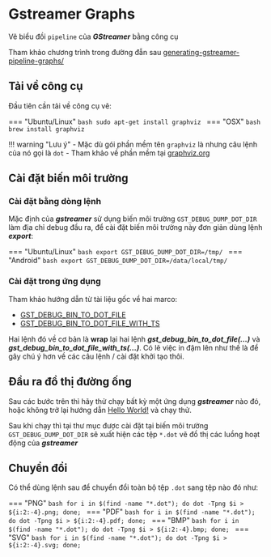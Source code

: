 # Gstreamer Graphs

Vẽ biểu đồi `pipeline` của __*GStreamer*__ bằng công cụ

Tham khảo  chương trình trong đường đẫn sau [generating-gstreamer-pipeline-graphs/](https://embeddedartistry.com/blog/2018/02/22/generating-gstreamer-pipeline-graphs/)

## Tải về công cụ

Đầu tiên cần tải về công cụ vẽ:

=== "Ubuntu/Linux"
    ```bash
    sudo apt-get install graphviz
    ```
=== "OSX"
    ```bash
    brew install graphviz
    ```

!!! warning "Lưu ý"
    - Mặc dù gói phần mềm tên `graphviz` là nhưng câu lệnh của nó gọi là `dot`
    - Tham khảo về phần mềm tại [graphviz.org](https://graphviz.org/about/)

## Cài đặt biến môi trường

### Cài đặt bằng dòng lệnh

Mặc định của __*gstreamer*__ sử dụng biến môi trường `GST_DEBUG_DUMP_DOT_DIR` làm địa chỉ debug đầu ra, để cài đặt biến môi trường này đơn giản dùng lệnh __*export*__:

=== "Ubuntu/Linux"
    ```bash
    export GST_DEBUG_DUMP_DOT_DIR=/tmp/
    ```
=== "Android"
    ```bash
    export GST_DEBUG_DUMP_DOT_DIR=/data/local/tmp/
    ```

### Cài đặt trong ứng dụng

Tham khảo hướng dẫn từ tài liệu gốc về hai marco:

- [GST_DEBUG_BIN_TO_DOT_FILE](https://gstreamer.freedesktop.org/documentation/gstreamer/debugutils.html?gi-language=c#GST_DEBUG_BIN_TO_DOT_FILE)
- [GST_DEBUG_BIN_TO_DOT_FILE_WITH_TS](https://gstreamer.freedesktop.org/documentation/gstreamer/debugutils.html?gi-language=c#GST_DEBUG_BIN_TO_DOT_FILE_WITH_TS)

Hai lệnh đó về cơ bản là __wrap__ lại hai lệnh __*gst_debug_bin_to_dot_file(...)*__ và __*gst_debug_bin_to_dot_file_with_ts(...)*__. Có lẽ việc in đậm lên như thế là để gây chú ý hơn về các câu lệnh / cài đặt khởi tạo thôi.

## Đầu ra đồ thị đường ống

Sau các bước trên thì hãy thử chạy bất kỳ một ứng dụng __*gstreamer*__ nào đó, hoặc không trở lại hướng dẫn [Hello World!](gstreamer-u-hello-world.md) và chạy thử.

Sau khi chạy thì tại thư mục được cài đặt tại biến môi trường `GST_DEBUG_DUMP_DOT_DIR` sẽ xuất hiện các tệp `*.dot` vẽ đồ thị các luồng hoạt động của __*gstreamer*__

## Chuyển đổi

Có thể dùng lệnh sau để chuyển đổi toàn bộ tệp `.dot` sang tệp nào đó như:

=== "PNG"
    ```bash
    for i in $(find -name "*.dot"); do dot -Tpng $i > ${i:2:-4}.png; done;
    ```
=== "PDF"
    ```bash
    for i in $(find -name "*.dot"); do dot -Tpng $i > ${i:2:-4}.pdf; done;
    ```
=== "BMP"
    ```bash
    for i in $(find -name "*.dot"); do dot -Tpng $i > ${i:2:-4}.bmp; done;
    ```
=== "SVG"
    ```bash
    for i in $(find -name "*.dot"); do dot -Tpng $i > ${i:2:-4}.svg; done;
    ```
